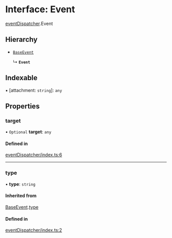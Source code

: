 # Interface: Event

[eventDispatcher](../modules/eventDispatcher.md).Event

## Hierarchy

- [`BaseEvent`](eventDispatcher.BaseEvent.md)

  ↳ **`Event`**

## Indexable

▪ [attachment: `string`]: `any`

## Properties

### target

• `Optional` **target**: `any`

#### Defined in

[eventDispatcher/index.ts:6](https://github.com/Shiotsukikaedesari/vis-three/blob/2f5203e6/packages/core/eventDispatcher/index.ts#L6)

___

### type

• **type**: `string`

#### Inherited from

[BaseEvent](eventDispatcher.BaseEvent.md).[type](eventDispatcher.BaseEvent.md#type)

#### Defined in

[eventDispatcher/index.ts:2](https://github.com/Shiotsukikaedesari/vis-three/blob/2f5203e6/packages/core/eventDispatcher/index.ts#L2)
